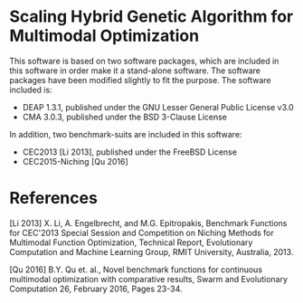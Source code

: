 # Scaling Hybrid Genetic Algorithm for Multimodal Optimization

This software is based on two software packages, which are included in this software in order make it a stand-alone software. The software packages have been modified slightly to fit the purpose. The software included is:
 * DEAP 1.3.1, published under the GNU Lesser General Public License v3.0
 * CMA 3.0.3, published under the BSD 3-Clause License

In addition, two benchmark-suits are included in this software:
 * CEC2013 [Li 2013], published under the FreeBSD License
 * CEC2015-Niching [Qu 2016]

# References
[Li 2013] X. Li, A. Engelbrecht, and M.G. Epitropakis, Benchmark Functions for CEC'2013 Special Session and Competition on Niching Methods for Multimodal Function Optimization, Technical Report, Evolutionary Computation and Machine Learning Group, RMIT University, Australia, 2013.

[Qu 2016] B.Y. Qu et. al., Novel benchmark functions for continuous multimodal optimization with comparative results, Swarm and Evolutionary Computation 26, February 2016, Pages 23-34.
